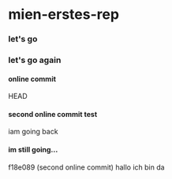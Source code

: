 # mien-erstes-rep

### let's go 
### let's go again 

#### online commit 

HEAD
#### second online commit test 

iam going back

#### im still going...
 f18e089 (second online commit)
 hallo ich bin da
 
